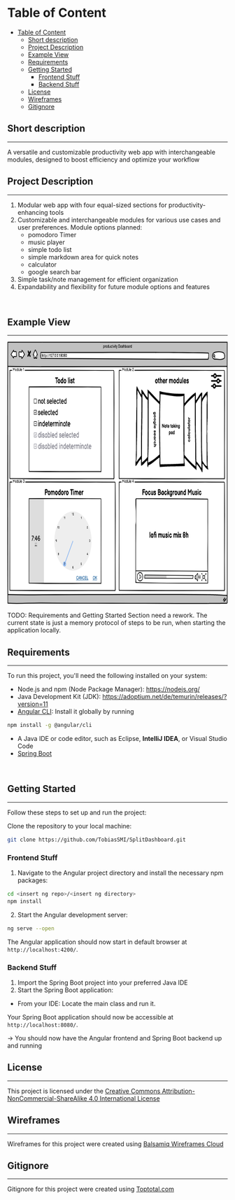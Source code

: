 # Table of Content
- [Table of Content](#table-of-content)
  - [Short description](#short-description)
  - [Project Description](#project-description)
  - [Example View](#example-view)
  - [Requirements](#requirements)
  - [Getting Started](#getting-started)
    - [Frontend Stuff](#frontend-stuff)
    - [Backend Stuff](#backend-stuff)
  - [License](#license)
  - [Wireframes](#wireframes)
  - [Gitignore](#gitignore)

## Short description
---
A versatile and customizable productivity web app with interchangeable modules, designed to boost efficiency and optimize your workflow
<br>

## Project Description
---
1. Modular web app with four equal-sized sections for productivity-enhancing tools
2. Customizable and interchangeable modules for various use cases and user preferences. Module options planned:
    - pomodoro Timer
    - music player
    - simple todo list
    - simple markdown area for quick notes
    - calculator
    - google search bar
3. Simple task/note management for efficient organization
4. Expandability and flexibility for future module options and features
<br>

## Example View
---
<img src="assets/drafts/index_mockup.png" alt="example images of dashboard view" width="800" height="600">
<br>

TODO: Requirements and Getting Started Section need a rework. The current state is just a memory protocol of steps to be run, when starting the application locally.

## Requirements
---
To run this project, you'll need the following installed on your system:
- Node.js and npm (Node Package Manager): https://nodejs.org/
- Java Development Kit (JDK): https://adoptium.net/de/temurin/releases/?version=11
- [Angular CLI](https://github.com/angular/angular-cli/releases): Install it globally by running 
```bash
npm install -g @angular/cli
```
- A Java IDE or code editor, such as Eclipse, **IntelliJ IDEA**, or Visual Studio Code
- [Spring Boot](https://spring.io/projects/spring-boot)
<br> 

## Getting Started
---
Follow these steps to set up and run the project:

Clone the repository to your local machine:
```bash
git clone https://github.com/TobiasSMI/SplitDashboard.git
```
### Frontend Stuff

1. Navigate to the Angular project directory and install the necessary npm packages:
```bash
cd <insert ng repo>/<insert ng directory>
npm install
```
2. Start the Angular development server:
```bash
ng serve --open
```
The Angular application should now start in default browser at `http://localhost:4200/`.

### Backend Stuff

1. Import the Spring Boot project into your preferred Java IDE
2. Start the Spring Boot application:
- From your IDE: Locate the main class and run it.

Your Spring Boot application should now be accessible at `http://localhost:8080/`.

-> You should now have the Angular frontend and Spring Boot backend up and running
<br>

## License
---
This project is licensed under the [Creative Commons Attribution-NonCommercial-ShareAlike 4.0 International License](LICENSE.md)
<br>

## Wireframes
---
Wireframes for this project were created using [Balsamiq Wireframes Cloud](https://balsamiq.cloud)
<br>

## Gitignore
---
Gitignore for this project were created using [Toptotal.com](https://www.toptal.com/developers/gitignore/api/intellij+all,git,visualstudiocode)
<br>